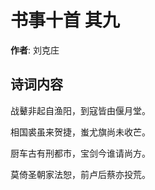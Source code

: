 # 书事十首  其九

**作者**: 刘克庄

## 诗词内容

战鼙非起自渔阳，到寇皆由偃月堂。

相国裘虽来贺捷，蚩尤旗尚未收芒。

厨车古有刑都市，宝剑今谁请尚方。

莫倚圣朝家法恕，前卢后蔡亦投荒。

